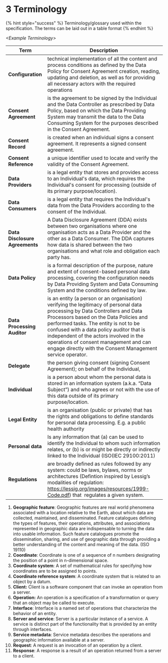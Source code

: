 # 3 Terminology

{% hint style="success" %}
Terminology/glossary used within the specification. The terms can be laid out in a table format
{% endhint %}

_\<Example Terminology>_

| **Term**                       | **Description**                                                                                                                                                                                                                                                                                                                                                                                              |
| ------------------------------ | ------------------------------------------------------------------------------------------------------------------------------------------------------------------------------------------------------------------------------------------------------------------------------------------------------------------------------------------------------------------------------------------------------------ |
| **Configuration**              | technical implementation of all the content and process conditions as defined by the Data Policy for Consent Agreement creation, reading, updating and deletion, as well as for providing all necessary actors with the required operations                                                                                                                                                                  |
| **Consent Agreement**          | is the agreement to be signed by the Individual and the Data Controller as prescribed by Data Policy, based on which the Data Providing System may transmit the data to the Data Consuming System for the purposes described in the Consent Agreement.                                                                                                                                                       |
| **Consent Record**             | is created when an individual signs a consent agreement. It represents a signed consent agreement.                                                                                                                                                                                                                                                                                                           |
| **Consent Reference**          | a unique identifier used to locate and verify the validity of the Consent Agreement.                                                                                                                                                                                                                                                                                                                         |
| **Data Providers**             | is a legal entity that stores and provides access to an Individual's data, which requires the Individual's consent for processing (outside of its primary purpose/location).                                                                                                                                                                                                                                 |
| **Data Consumers**             | is a legal entity that requires the Individual's data from the Data Providers according to the consent of the Individual.                                                                                                                                                                                                                                                                                    |
| **Data Disclosure Agreements** | A Data Disclosure Agreement (DDA) exists between two organisations where one organisation acts as a Data Provider and the other as a Data Consumer. The DDA captures how data is shared between the two organisations and what role and obligation each party has.                                                                                                                                           |
| **Data Policy**                | is a formal description of the purpose, nature and extent of consent-based personal data processing, covering the configuration needs by Data Providing System and Data Consuming System and the conditions defined by law.                                                                                                                                                                                  |
| **Data Processing Auditor**    | is an entity (a person or an organisation) verifying the legitimacy of personal data processing by Data Controllers and Data Processors based on the Data Policies and performed tasks. The entity is not to be confused with a data policy auditor that is independent of the actors involved in the operations of consent management and can engage directly with the Consent Management service operator. |
| **Delegate**                   | the person giving consent (signing Consent Agreement); on behalf of the Individual,                                                                                                                                                                                                                                                                                                                          |
| **Individual**                 | is a person about whom the personal data is stored in an information system (a.k.a. “Data Subject”) and who agrees or not with the use of this data outside of its primary purpose/location.                                                                                                                                                                                                                 |
| **Legal Entity**               | is an organisation (public or private) ​that has the rights and obligations to define standards for personal data processing. E.g. a public health authority                                                                                                                                                                                                                                                 |
| **Personal data**              | Is any information that (a) can be used to identify the Individual to whom such information relates, or (b) is or might be directly or indirectly linked to the Individual (ISO(IEC 29100:2011)                                                                                                                                                                                                              |
| **Regulations**                | are broadly defined as rules followed by any system: could be laws, bylaws, ​norms or architectures (Defintion inspired by Lessig’s modalities of regulation: https://lessig.org/images/resources/1999-Code.pdf) that ​ regulates a given system.                                                                                                                                                            |

1. **Geographic feature**: Geographic features are real world phenomena associated with a location relative to the Earth, about which data are collected, maintained, and disseminated. Feature catalogues defining the types of features, their operations, attributes, and associations represented in geographic data are indispensable to turning the data into usable information. Such feature catalogues promote the dissemination, sharing, and use of geographic data through providing a better understanding of the content and meaning of the data. (ISO 19110)
2. **Coordinate**: Coordinate is one of a sequence of n numbers designating the position of a point in n-dimensional space.
3. **Coordinate system**: A set of mathematical rules for specifying how coordinates are to be assigned to points.
4. **Coordinate reference system**: A coordinate system that is related to an object by a datum.
5. **Client:** Client is a software component that can invoke an operation from a server.
6. **Operation:** An operation is a specification of a transformation or query that an object may be called to execute.
7. **Interface**: Interface is a named set of operations that characterize the behavior of an entity.
8. **Server and service**: Server is a particular instance of a service. A service is distinct part of the functionality that is provided by an entity through interfaces.
9. **Service metadata**: Service metadata describes the operations and geographic information available at a server.
10. **Request**: A request is an invocation of an operation by a client.
11. **Response**: A response is a result of an operation returned from a server to a client.



